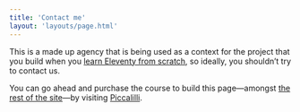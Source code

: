 ```yaml
---
title: 'Contact me'
layout: 'layouts/page.html'
---
```


This is a made up agency that is being used as a context for the project that you build when you [learn Eleventy from scratch](https://learneleventyfromscratch.com), so ideally, you shouldn’t try to contact us.

You can go ahead and purchase the course to build this page—amongst [the rest of the site](/)—by visiting [Piccalilli](https://learneleventyfromscratch.com).

